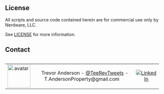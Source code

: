 <style>
table, tr, td {
   border: none!important;
   border-collapse: collapse!important;
}
</style>

## License

All scripts and source code contained herein are for commercial use only by Nerdware, LLC.

See [LICENSE](/LICENSE) for more information.

## Contact

<table align="left" border="0" cellpadding="0" style="border:0;">
  <tr valign="center" align="center" style="border:0;">
    <td>
      <img src="https://images.weserv.nl/?url=avatars.githubusercontent.com/u/43518091?v=4&h=75&w=75&fit=cover&mask=circle" height="75" width="75" alt="avatar" />
    </td>
    <td>
      <span style="text-align:center; margin: 0 10px 0 10px;">
        <span>Trevor Anderson</span>
        <span> - </span>
        <a href="https://twitter.com/teerevtweets">@TeeRevTweets</a>
        <span> - </span>
        <span>T.AndersonProperty@gmail.com</span>
      </span>
    </td>
    <td>
      <a href="https://www.linkedin.com/in/trevor-anderson-3a3b0392/">
        <img src="https://img.shields.io/badge/LinkedIn-0077B5?logo=linkedin&logoColor=white" alt="LinkedIn" />
      </a>
    </td>
  </tr>
</table>
